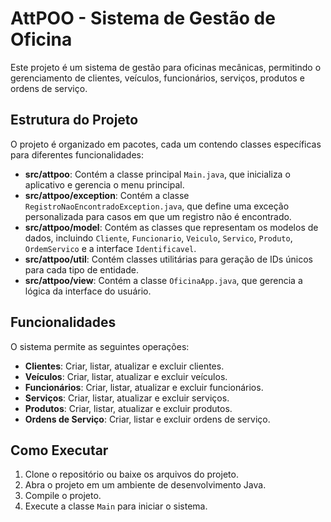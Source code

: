 # AttPOO - Sistema de Gestão de Oficina

Este projeto é um sistema de gestão para oficinas mecânicas, permitindo o gerenciamento de clientes, veículos, funcionários, serviços, produtos e ordens de serviço.

## Estrutura do Projeto

O projeto é organizado em pacotes, cada um contendo classes específicas para diferentes funcionalidades:

- **src/attpoo**: Contém a classe principal `Main.java`, que inicializa o aplicativo e gerencia o menu principal.
- **src/attpoo/exception**: Contém a classe `RegistroNaoEncontradoException.java`, que define uma exceção personalizada para casos em que um registro não é encontrado.
- **src/attpoo/model**: Contém as classes que representam os modelos de dados, incluindo `Cliente`, `Funcionario`, `Veiculo`, `Servico`, `Produto`, `OrdemServico` e a interface `Identificavel`.
- **src/attpoo/util**: Contém classes utilitárias para geração de IDs únicos para cada tipo de entidade.
- **src/attpoo/view**: Contém a classe `OficinaApp.java`, que gerencia a lógica da interface do usuário.

## Funcionalidades

O sistema permite as seguintes operações:

- **Clientes**: Criar, listar, atualizar e excluir clientes.
- **Veículos**: Criar, listar, atualizar e excluir veículos.
- **Funcionários**: Criar, listar, atualizar e excluir funcionários.
- **Serviços**: Criar, listar, atualizar e excluir serviços.
- **Produtos**: Criar, listar, atualizar e excluir produtos.
- **Ordens de Serviço**: Criar, listar e excluir ordens de serviço.

## Como Executar

1. Clone o repositório ou baixe os arquivos do projeto.
2. Abra o projeto em um ambiente de desenvolvimento Java.
3. Compile o projeto.
4. Execute a classe `Main` para iniciar o sistema.
